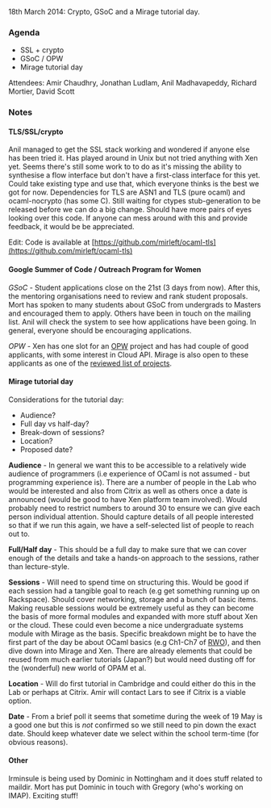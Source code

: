 18th March 2014: Crypto, GSoC and a Mirage tutorial day.

### Agenda

* SSL + crypto
* GSoC / OPW
* Mirage tutorial day

Attendees: Amir Chaudhry, Jonathan Ludlam,
Anil Madhavapeddy, Richard Mortier, David Scott


### Notes

#### TLS/SSL/crypto ####

Anil managed to get the SSL stack working and wondered if anyone else has
been tried it. Has played around in Unix but not tried anything with Xen yet.
Seems there's still some work to to do as it's missing the ability to
synthesise a flow interface but don't have a first-class interface for this
yet.  Could take existing type and use that, which everyone thinks is the
best we got for now. Dependencies for TLS are ASN1 and TLS (pure ocaml) and
ocaml-nocrypto (has some C). Still waiting for ctypes stub-generation to be
released before we can do a big change. Should have more pairs of eyes
looking over this code.  If anyone can mess around with this and provide
feedback, it would be be appreciated. 

Edit: Code is available at
[https://github.com/mirleft/ocaml-tls](https://github.com/mirleft/ocaml-tls)

#### Google Summer of Code / Outreach Program for Women ####

*GSoC* - Student applications close on the 21st (3 days from now).  After
this, the mentoring organisations need to review and rank student proposals.
Mort has spoken to many students about GSoC from undergrads to Masters and
encouraged them to apply. Others have been in touch on the mailing list.
Anil will check the system to see how applications have been going. In
general, everyone should be encouraging applications.

*OPW* - Xen has one slot for an [OPW][] project and has had couple of good
applicants, with some interest in Cloud API.  Mirage is also open to these
applicants as one of the [reviewed list of projects][opw-proj].

[OPW]: https://gnome.org/opw/
[opw-proj]: http://wiki.xenproject.org/wiki/OutreachProgramForWomen/Round8#Community_Reviewed_Project_List

#### Mirage tutorial day ####

Considerations for the tutorial day:

- Audience?
- Full day vs half-day?
- Break-down of sessions?
- Location?
- Proposed date?

**Audience** - In general we want this to be accessible to a relatively wide
audience of programmers (i.e experience of OCaml is not assumed - but
programming experience is).  There are a number of people in the Lab who
would be interested and also from Citrix as well as others once a date is
announced (would be good to have Xen platform team involved).  Would
probably need to restrict numbers to around 30 to ensure we can give each
person individual attention. Should capture details of all people interested
so that if we run this again, we have a self-selected list of people to
reach out to.

**Full/Half day** - This should be a full day to make sure that we can cover
enough of the details and take a hands-on approach to the sessions, rather
than lecture-style.

**Sessions** - Will need to spend time on structuring this. Would be good if
each session had a tangible goal to reach (e.g get something running up on
Rackspace). Should cover networking, storage and a bunch of basic items.
Making reusable sessions would be extremely useful as they can become the
basis of more formal modules and expanded with more stuff about Xen or the
cloud. These could even become a nice undergraduate systems module with
Mirage as the basis.  Specific breakdown might be to have the first part of
the day be about OCaml basics (e.g Ch1-Ch7 of [RWO][]), and then dive down
into Mirage and Xen.  There are already elements that could be reused from
much earlier tutorials (Japan?) but would need dusting off for the
(wonderful) new world of OPAM et al.

**Location** - Will do first tutorial in Cambridge and could either do this
in the Lab or perhaps at Citrix.  Amir will contact Lars to see if Citrix is
a viable option.

**Date** - From a brief poll it seems that sometime during the week of 19
May is a good one but this is *not* confirmed so we still need to pin down
the exact date. Should keep whatever date we select within the school
term-time (for obvious reasons).

[RWO]: https://realworldocaml.org


#### Other ####

Irminsule is being used by Dominic in Nottingham and it does stuff related
to maildir. Mort has put Dominic in touch with Gregory (who's working on
IMAP).  Exciting stuff!
